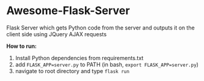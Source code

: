 # Awesome-Flask-Server
Flask Server which gets Python code from the server and outputs it on the client side using JQuery AJAX requests

**How to run:**
  1. Install Python dependencies from requirements.txt
  2. add `FLASK_APP=server.py` to PATH (in bash, `export FLASK_APP=server.py`)
  3. navigate to root directory and type `flask run`

